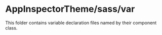 # AppInspectorTheme/sass/var

This folder contains variable declaration files named by their component class.
